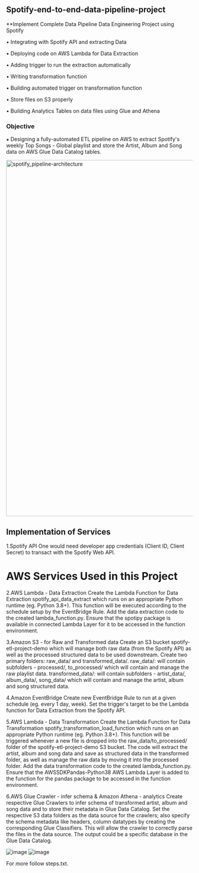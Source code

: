 ## Spotify-end-to-end-data-pipeline-project
**Implement Complete Data Pipeline Data Engineering Project using Spotify

• Integrating with Spotify API and extracting Data

• Deploying code on AWS Lambda for Data Extraction

• Adding trigger to run the extraction automatically

• Writing transformation function

• Building automated trigger on transformation function

• Store files on S3 properly

• Building Analytics Tables on data files using Glue and Athena

### Objective
⁕ Designing a fully-automated ETL pipeline on AWS to extract Spotify's weekly Top Songs - Global playlist and store the Artist, Album and Song data on AWS Glue Data Catalog tables.

<img width="960" alt="spotify_pipeline-architecture" src="https://github.com/soham7998/Spotify-end-to-end-data-pipeline-project/assets/112894790/2843d2ea-5942-47b7-adbf-560d80eccf41">

## Implementation of Services
1.Spotify API
One would need developer app credentials (Client ID, Client Secret) to transact with the Spotify Web API.

# AWS Services Used in this Project
2.AWS Lambda - Data Extraction
Create the Lambda Function for Data Extraction spotify_api_data_extract which runs on an appropriate Python runtime (eg. Python 3.8+). This function will be executed according to the schedule setup by the EventBridge Rule. Add the data extraction code to the created lambda_function.py. Ensure that the spotipy package is available in connected Lambda Layer for it to be accessed in the function environment.

3.Amazon S3 - for Raw and Transformed data
Create an S3 bucket spotify-etl-project-demo which will manage both raw data (from the Spotify API) as well as the processed structured data to be used downstream. Create two primary folders: raw_data/ and transformed_data/. raw_data/: will contain subfolders - processed/, to_processed/ which will contain and manage the raw playlist data. transformed_data/: will contain subfolders - artist_data/, album_data/, song_data/ which will contain and manage the artist, album and song structured data.

4.Amazon EventBridge
Create new EventBridge Rule to run at a given schedule (eg. every 1 day, week). Set the trigger's target to be the Lambda function for Data Extraction from the Spotify API.

5.AWS Lambda - Data Transformation
Create the Lambda Function for Data Transformation spotify_transformation_load_function which runs on an appropriate Python runtime (eg. Python 3.8+). This function will be triggered whenever a new file is dropped into the raw_data/to_processed/ folder of the spotify-etl-project-demo S3 bucket. The code will extract the artist, album and song data and save as structured data in the transformed folder, as well as manage the raw data by moving it into the processed folder. Add the data transformation code to the created lambda_function.py. Ensure that the AWSSDKPandas-Python38 AWS Lambda Layer is added to the function for the pandas package to be accessed in the function environment.

6.AWS Glue Crawler - infer schema & Amazon Athena - analytics
Create respective Glue Crawlers to infer schema of transformed artist, album and song data and to store their metadata in Glue Data Catalog. Set the respective S3 data folders as the data source for the crawlers; also specify the schema metadata like headers, column datatypes by creating the corresponding Glue Classifiers. This will allow the crawler to correctly parse the files in the data source. The output could be a specific database in the Glue Data Catalog.

![image](https://github.com/soham7998/Spotify-end-to-end-data-pipeline-project/assets/112894790/b8968c41-e8ec-48e6-95a2-373efa2764e9)
![image](https://github.com/soham7998/Spotify-end-to-end-data-pipeline-project/assets/112894790/aecdd37f-514f-4a59-970b-7a6a99ae65bc)

For more follow steps.txt.
